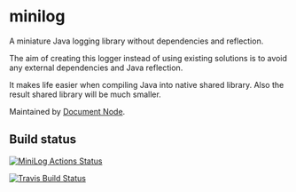 ﻿# minilog

A miniature Java logging library without dependencies and reflection.

The aim of creating this logger instead of using existing solutions is to avoid any external dependencies and Java reflection.

It makes life easier when compiling Java into native shared library. Also the result shared library will be much smaller.

Maintained by [Document Node](https://documentnode.io).

## Build status

[![MiniLog Actions Status](https://github.com/documentnode/minilog/workflows/Java%20CI%20with%20Gradle/badge.svg)](https://github.com/documentnode/minilog/actions)

[![Travis Build Status](https://travis-ci.org/documentnode/minilog.svg?branch=main)](https://travis-ci.org/documentnode/minilog)
